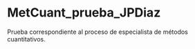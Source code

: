 # MetCuant_prueba_JPDiaz
Prueba correspondiente al proceso de especialista de métodos cuantitativos.
